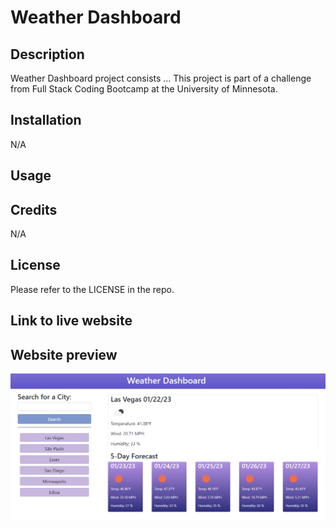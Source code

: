 # Weather Dashboard

## Description
Weather Dashboard project consists ... This project is part of a challenge from Full Stack Coding Bootcamp at the University of Minnesota.


## Installation

N/A

## Usage



## Credits

N/A

## License

Please refer to the LICENSE in the repo.

## Link to live website



## Website preview


<kbd>![Weather_Dashboard_Main_Page](./assets/images/app_main_page.PNG)</kbd>

